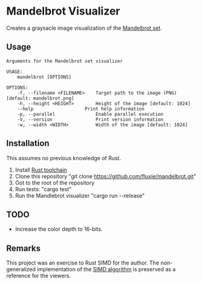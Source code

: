 # Mandelbrot Visualizer

Creates a graysacle image visualization of the [Mandelbrot set](https://en.wikipedia.org/wiki/Mandelbrot_set).

## Usage

```
Arguments for the Mandelbrot set visualizer

USAGE:
    mandelbrot [OPTIONS]

OPTIONS:
    -f, --filename <FILENAME>    Target path to the image (PNG) [default: mandelbrot.png]
    -h, --height <HEIGHT>        Height of the image [default: 1024]
    --help                   Print help information
    -p, --parallel               Enable parallel execution
    -V, --version                Print version information
    -w, --width <WIDTH>          Width of the image [default: 1024]
```

## Installation

This assumes no previous knowledge of Rust. 

1. Install [Rust toolchain](https://rustup.rs/)
2. Clone this repository "git clone https://github.com/fluxie/mandelbrot.git"
3. Got to the root of the repository
4. Run tests: "cargo test"
5. Run the Mandlebrot visualizer "cargo run --release"

## TODO
* Increase the color depth to 16-bits.

## Remarks

This project was an exercise to Rust SIMD for the author.
The non-generalized implementation of the [SIMD algorithm](./src/simd/f64/mod.rs)
is preserved as a reference for the viewers. 